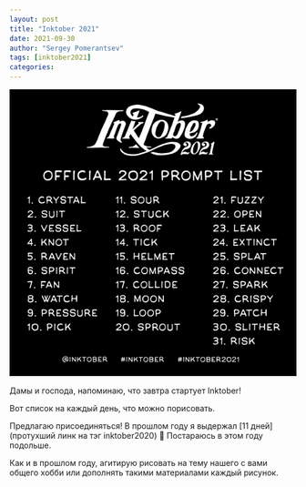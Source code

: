 ```yaml
---
layout: post
title: "Inktober 2021"
date: 2021-09-30
author: "Sergey Pomerantsev"
tags: [inktober2021]
categories:
---
```


![](/assets/images/inktober21-0.png)

Дамы и господа, напоминаю, что завтра стартует Inktober!

Вот список на каждый день, что можно порисовать. 

Предлагаю присоединяться! В прошлом году я выдержал [11 дней](протухший линк на тэг inktober2020) 🙂 Постараюсь в этом году подольше. 

Как и в прошлом году, агитирую рисовать на тему нашего с вами общего хобби или дополнять такими материалами каждый рисунок.
